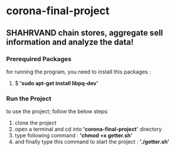 # corona-final-project

## SHAHRVAND chain stores, aggregate sell information and analyze the data!

### Prerequired Packages
for running the program, you need to install this packages : 
1. $ **'sudo apt-get install libpq-dev'**

### Run the Project
to use the project; follow the below steps:

1. clone the project
2. open a terminal and cd into **'corona-final-project'** directory
3. type following command : **'chmod +x getter.sh'**
4. and finally type this command to start the project : **'./getter.sh'**


